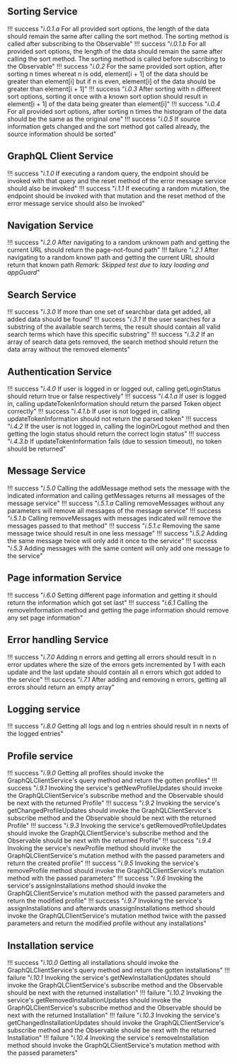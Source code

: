 ## Sorting Service

!!! success "_i.0.1.a_ For all provided sort options, the length of the data should remain the same after calling the sort method. The sorting method is called after subscribing to the Observable"
!!! success "_i.0.1.b_ For all provided sort options, the length of the data should remain the same after calling the sort method. The sorting method is called before subscribing to the Observable"
!!! success "_i.0.2_ For the same provided sort option, after sorting n times whereat n is odd, element[i + 1] of the data should be greater than element[i] but if n is even, element[i] of the data should be greater than element[i + 1]"
!!! success "_i.0.3_ After sorting with n different sort options, sorting it once with a known sort option should result in element[i + 1] of the data being greater than element[i]"
!!! success "_i.0.4_ For all provided sort options, after sorting n times the histogram of the data should be the same as the original one"
!!! success "_i.0.5_ If source information gets changed and the sort method got called already, the source information should be sorted"

## GraphQL Client Service

!!! success "_i.1.0_ If executing a random query, the endpoint should be invoked with that query and the reset method of the error message service should also be invoked"
!!! success "_i.1.1_ If executing a random mutation, the endpoint should be invoked with that mutation and the reset method of the error message service should also be invoked"

## Navigation Service

!!! success "_i.2.0_ After navigating to a random unknown path and getting the current URL should return the page-not-found path"
!!! failure "_i.2.1_ After navigating to a random known path and getting the current URL should return that known path _Remark: Skipped test due to lazy loading and appGuard_"

## Search Service

!!! success "_i.3.0_ If more than one set of searchbar data get added, all added data should be found"
!!! success "_i.3.1_ If the user searches for a substring of the available search terms, the result should contain all valid search terms which have this specific substring"
!!! success "_i.3.2_ If an array of search data gets removed, the search method should return the data array without the removed elements"

## Authentication Service

!!! success "_i.4.0_ If user is logged in or logged out, calling getLoginStatus should return true or false respectively"
!!! success "_i.4.1.a_ If user is logged in, calling updateTokenInformation should return the parsed Token object correctly"
!!! success "_i.4.1.b_ If user is not logged in, calling updateTokenInformation should not return the parsed token"
!!! success "_i.4.2_ If the user is not logged in, calling the loginOrLogout method and then getting the login status should return the correct login status"
!!! success "_i.4.3.b_ If updateTokenInformation fails (due to session timeout), no token should be returned"

## Message Service

!!! success "_i.5.0_ Calling the addMessage method sets the message with the indicated information and calling getMessages returns all messages of the message service"
!!! success "_i.5.1.a_ Calling removeMessages without any parameters will remove all messages of the message service"
!!! success "_i.5.1.b_ Calling removeMessages with messages indicated will remove the messages passed to that method"
!!! success "_i.5.1.c_ Removing the same message twice should result in one less message"
!!! success "_i.5.2_ Adding the same message twice will only add it once to the service"
!!! success "_i.5.3_ Adding messages with the same content will only add one message to the service"

## Page information Service

!!! success "_i.6.0_ Setting different page information and getting it should return the information which got set last"
!!! success "_i.6.1_ Calling the removeInformation method and getting the page information should remove any set page information"

## Error handling Service

!!! success "_i.7.0_ Adding n errors and getting all errors should result in n error updates where the size of the errors gets incremented by 1 with each update and the last update should contain all n errors which got added to the service"
!!! success "_i.7.1_ After adding and removing n errors, getting all errors should return an empty array"	

## Logging service

!!! success "_i.8.0_ Getting all logs and log n entries should result in n nexts of the logged entries"

## Profile service

!!! success "_i.9.0_ Getting all profiles should invoke the GraphQLClientService's query method and return the gotten profiles"
!!! success "_i.9.1_ Invoking the service's getNewProfileUpdates should invoke the GraphQLClientService's subscribe method and the Observable should be next with the returned Profile"
!!! success "_i.9.2_ Invoking the service's getChangedProfileUpdates should invoke the GraphQLClientService's subscribe method and the Observable should be next with the returned Profile"
!!! success "_i.9.3_ Invoking the service's getRemovedProfileUpdates should invoke the GraphQLClientService's subscribe method and the Observable should be next with the returned Profile"
!!! success "_i.9.4_ Invoking the service's newProfile method should invoke the GraphQLClientService's mutation method with the passed parameters and return the created profile"
!!! success "_i.9.5_ Invoking the service's removeProfile method should invoke the GraphQLClientService's mutation method with the passed parameters"
!!! success "_i.9.6_ Invoking the service's assignInstallations method should invoke the GraphQLClientService's mutation method with the passed parameters and return the modified profile"
!!! success "_i.9.7_ Invoking the service's assignInstallations and afterwards unassignInstallations method should invoke the GraphQLClientService's mutation method twice with the passed parameters and return the modified profile without any installations"

## Installation service

!!! success "_i.10.0_ Getting all installations should invoke the GraphQLClientService's query method and return the gotten installations"
!!! failure "_i.10.1_ Invoking the service's getNewInstallationUpdates should invoke the GraphQLClientService's subscribe method and the Observable should be next with the returned installation"
!!! failure "_i.10.2_ Invoking the service's getRemovedInstallationUpdates should invoke the GraphQLClientService's subscribe method and the Observable should be next with the returned Installation"
!!! failure "_i.10.3_ Invoking the service's getChangedInstallationUpdates should invoke the GraphQLClientService's subscribe method and the Observable should be next with the returned Installation"
!!! failure "_i.10.4_ Invoking the service's removeInstallation method should invoke the GraphQLClientService's mutation method with the passed parameters"
